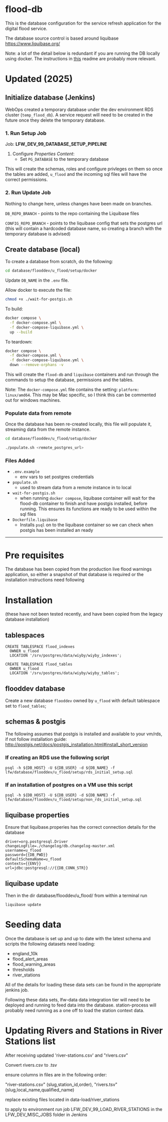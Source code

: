 # flood-db

This is the database configuration for the service refresh application for the digital flood service.

The database source control is based around liquibase https://www.liquibase.org/

Note: a lot of the detail below is redundant if you are running the DB locally using docker. The instructions in [this](database/flooddev/u_flood/setup/docker/README.md) readme are probably more relevant.

# Updated (2025)

## Initialize database (Jenkins)

WebOps created a temporary database under the dev environment RDS cluster (`temp_flood_db`). A service request will need to be created in the future once they delete the temporary database.

### 1. Run Setup Job

Job: **LFW_DEV_99_DATABASE_SETUP_PIPELINE**

1. Configure _Properties Content_:
    - Set `PG_DATABASE` to the temporary database

This will create the schemas, roles and configure privleges on them so once the tables are added, `u_flood` and the incoming sql files will have the correct permissions.

### 2. Run Update Job

Nothing to change here, unless changes have been made on branches.

`DB_REPO_BRANCH` - points to the repo containing the Liquibase files

`CONFIG_REPO_BRANCH` - points to the liquibase config that sets the postgres url (this will contain a hardcoded database name, so creating a branch with the temporary database is advised)


## Create database (local)

To create a database from scratch, do the following:

```bash
cd database/flooddev/u_flood/setup/docker
```

Update `DB_NAME` in the `.env` file.

Allow docker to execute the file:
```bash
chmod +x ./wait-for-postgis.sh
```

To build:
```bash
docker compose \
  -f docker-compose.yml \
  -f docker-compose-liquibase.yml \
  up --build
```

To teardown:
```bash
docker compose \
  -f docker-compose.yml \
  -f docker-compose-liquibase.yml \
  down --remove-orphans -v
```

This will create the `flood-db` and `liquibase` containers and run through the commands to setup the database, permissions and the tables.

Note: The `docker-compose.yml` file contains the setting: `platform: linux/amd64`. This may be Mac specific, so I think this can be commented out for windows machines.


### Populate data from remote

Once the database has been re-created locally, this file will populate it, streaming data from the remote instance.

```bash
cd database/flooddev/u_flood/setup/docker

./populate.sh <remote_postgres_url>
```

### Files Added

- `.env.example`
  - env vars to set postgres credentials
- `populate.sh`
  - used to stream data from a remote instance in to local
- `wait-for-postgis.sh`
  - when running `docker compose`, liquibase container will wait for the flood-db container to finish and have postgis installed, before running. This ensures its functions are ready to be used within the sql files
- `Dockerfile.liquibase`
  - Installs `psql` on to the liquibase container so we can check when postgis has been installed an ready

---

# Pre requisites

The database has been copied from the production live flood warnings application, so either a snapshot of that database is required or the installation instructions need following

# Installation
(these have not been tested recently, and have been copied from the legacy database installation)

## tablespaces

```
CREATE TABLESPACE flood_indexes
  OWNER u_flood
  LOCATION '/srv/postgres/data/wiyby/wiyby_indexes';

CREATE TABLESPACE flood_tables
  OWNER u_flood
  LOCATION '/srv/postgres/data/wiyby/wiyby_tables';
```

## flooddev database
Create a new database `flooddev` owned by `u_flood` with default tablespace set to `flood_tables`;

## schemas & postgis

The following assumes that postgis is installed and available to your vm/rds, if not follow installation guide: http://postgis.net/docs/postgis_installation.html#install_short_version

### If creating an RDS use the following script

```
psql -h ${DB_HOST} -U ${DB_USER} -d ${DB_NAME} -f lfw/database/flooddev/u_flood/setup/rds_initial_setup.sql
```

### If an installation of postgres on a VM use this script

```
psql -h ${DB_HOST} -U ${DB_USER} -d ${DB_NAME} -f lfw/database/flooddev/u_flood/setup/non_rds_initial_setup.sql
```

## liquibase properties

Ensure that liquibase.properies has the correct connection details for the database

```
driver=org.postgresql.Driver
changeLogFile=./changelog/db.changelog-master.xml
username=u_flood
password={{DB_PWD}}
defaultSchemaName=u_flood
contexts={{ENV}}
url=jdbc:postgresql://{{DB_CONN_STR}}
```


## liquibase update
Then in the dir database/flooddev/u_flood/ from within a terminal run

```
liquibase update
```

# Seeding data
Once the database is set up and up to date with the latest schema and scripts the following datasets need loading:

- england_10k
- flood_alert_areas
- flood_warning_areas
- thresholds
- river_stations

All of the details for loading these data sets can be found in the appropriate jenkins job.

Following these data sets, lfw-data data integration tier will need to be deployed and running to feed data into the database. station-process will probably need running as a one off to load the station context data.

# Updating Rivers and Stations in River Stations list

After receiving updated 'river-stations.csv' and "rivers.csv"

Convert rivers.csv to .tsv

ensure columns in files are in the following order:

"river-stations.csv" (slug,station_id,order), 
"rivers.tsv" (slug,local_name,qualified_name)

replace existing files located in data-load/river_stations

to apply to environment run job LFW_DEV_99_LOAD_RIVER_STATIONS in the LFW_DEV_MISC_JOBS folder in Jenkins
